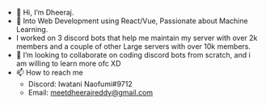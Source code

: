 - 👋 Hi, I’m Dheeraj.
- 👀 Into Web Development using React/Vue, Passionate about Machine Learning.
- I worked on 3 discord bots that help me maintain my server with over 2k members and a couple of other Large servers with over 10k members. 
- 💞️ I’m looking to collaborate on coding discord bots from scratch, and i am willing to learn more ofc XD
- 📫 How to reach me 
  - Discord: Iwatani Naofumi#9712
  - Email: meetdheerajreddy@gmail.com


<!---
Dheeraj-R/Dheeraj-R is a ✨ special ✨ repository because its `README.md` (this file) appears on your GitHub profile.
You can click the Preview link to take a look at your changes.
--->
